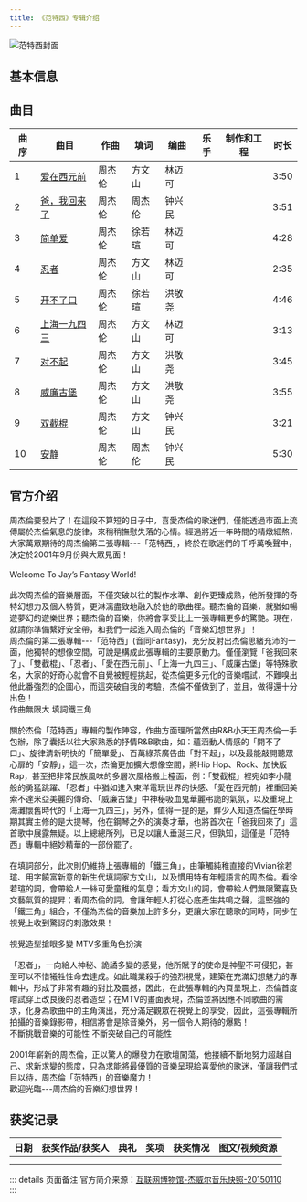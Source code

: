 ```yaml
---
title: 《范特西》专辑介绍
---
```

![范特西封面](//yt.jaychou.wiki/专辑封面/02_范特西/02_范特西_AppleMusic.webp "范特西封面")
## 基本信息

## 曲目
| 曲序|曲目|作曲|填词|编曲|乐手|制作和工程|时长|
| ------ | ------ | ------ | ------ | ------ | ------ | ------ | ------ |
| 1  |  [爱在西元前](/composition/cd/01/01_love-before-bc.md) | 周杰伦  |方文山 | 林迈可  |   |   | 3:50 |
| 2  |  [爸，我回来了](/composition/cd/01/02_dad,i'm-home.md) | 周杰伦  |周杰伦 | 钟兴民  |   |   | 3:51 |
| 3  |  [简单爱](/composition/cd/01/03_simple-love.md) | 周杰伦  |徐若瑄 | 林迈可  |   |   | 4:28 |
| 4  |  [忍者](/composition/cd/01/04_ninja.md) | 周杰伦  |方文山 | 林迈可  |   |   | 2:35 |
| 5  |  [开不了口](/composition/cd/01/05_i-find-it-hard-to-say.md) | 周杰伦  |徐若瑄 | 洪敬尧  |   |   | 4:46 |
| 6  |  [上海一九四三](/composition/cd/01/06_shanghai-1943.md) | 周杰伦  |方文山 | 林迈可  |   |   | 3:13 |
| 7  |  [对不起](/composition/cd/01/07_sorry.md) | 周杰伦  |方文山 | 洪敬尧  |   |   | 3:45 |
| 8  |  [威廉古堡](/composition/cd/01/08_william-castle.md) | 周杰伦  |方文山 | 洪敬尧  |   |   | 3:55 |
| 9  |  [双截棍](/composition/cd/01/09_nunchucks.md) | 周杰伦  |方文山 | 钟兴民  |   |   | 3:21 |
| 10  |  [安静](/composition/cd/01/10_silence.md) | 周杰伦  |周杰伦 | 钟兴民  |   |   | 5:30 |


## 官方介绍

周杰倫要發片了！在這段不算短的日子中，喜愛杰倫的歌迷們，僅能透過市面上流傳屬於杰倫氣息的旋律，來稍稍撫慰失落的心情。經過將近一年時間的精燉細熬，大家萬眾期待的周杰倫第二張專輯---「范特西」，終於在歌迷們的千呼萬喚聲中，決定於2001年9月份與大眾見面！<br/>
<br/>
 Welcome To Jay’s Fantasy World!<br/>
<br/>
此次周杰倫的音樂層面，不僅突破以往的製作水準、創作更臻成熟，他所發揮的奇特幻想力及個人特質，更淋漓盡致地融入於他的歌曲裡。聽杰倫的音樂，就猶如暢遊夢幻的遊樂世界；聽杰倫的音樂，你將會享受比上一張專輯更多的驚艷。現在，就請你準備繫好安全帶，和我們一起進入周杰倫的「音樂幻想世界」！<br/>
周杰倫的第二張專輯---「范特西」(音同Fantasy)，充分反射出杰倫思緒充沛的一面，他獨特的想像空間，可說是構成此張專輯的主要原動力。僅僅瀏覽「爸我回來了」、「雙截棍」、「忍者」、「愛在西元前」、「上海一九四三」、「威廉古堡」等特殊歌名，大家的好奇心就會不自覺被輕輕挑起，從杰倫更多元化的音樂嚐試，不難嗅出他此番強烈的企圖心，而這突破自我的考驗，杰倫不僅做到了，並且，做得還十分出色！
<br/>
 作曲無限大 填詞鐵三角 <br/>
<br/>
關於杰倫「范特西」專輯的製作陣容，作曲方面理所當然由R&B小天王周杰倫一手包辦，除了囊括以往大家熟悉的抒情R&B歌曲，如：蘊涵動人情感的「開不了口」、旋律清新明快的「簡單愛」、百萬綠茶廣告曲「對不起」，以及最能敲開聽眾心扉的「安靜」，這一次，杰倫更加擴大想像空間，將Hip Hop、Rock、加快版Rap，甚至把非常民族風味的多層次風格搬上檯面，例：「雙截棍」裡宛如李小龍般的勇猛跳躍、「忍者」中猶如進入東洋電玩世界的快感、「愛在西元前」裡重回美索不達米亞美麗的傳奇、「威廉古堡」中神秘吸血鬼華麗弔詭的氣氛，以及重現上海灘懷舊時代的「上海一九四三」，另外，值得一提的是，鮮少人知道杰倫在學時期其實主修的是大提琴，他在鋼琴之外的演奏才華，也將首次在「爸我回來了」這首歌中展露無疑。以上總總所列，已足以讓人垂涎三尺，但孰知，這僅是「范特西」專輯中絕妙精華的一部份罷了。<br/>
<br/>
在填詞部分，此次則仍維持上張專輯的「鐵三角」，由筆觸純稚直接的Vivian徐若瑄、用字饒富新意的新生代填詞家方文山，以及慣用特有年輕語言的周杰倫。看徐若瑄的詞，會帶給人一絲可愛童稚的氣息；看方文山的詞，會帶給人們無限驚喜及文藝氣質的提昇；看周杰倫的詞，會讓年輕人打從心底產生共鳴之聲，這堅強的「鐵三角」組合，不僅為杰倫的音樂加上許多分，更讓大家在聽歌的同時，同步在視覺上收到驚訝的刺激效果！ <br/>
 <br/>
視覺造型搶眼多變  MTV多重角色扮演<br/>
<br/>
「忍者」，一向給人神秘、詭譎多變的感覺，他所賦予的使命是神聖不可侵犯，甚至可以不惜犧牲性命去達成。如此職業殺手的強烈視覺，建築在充滿幻想魅力的專輯中，形成了非常有趣的對比及震撼，因此，在此張專輯的內頁呈現上，杰倫首度嚐試穿上改良後的忍者造型；在MTV的畫面表現，杰倫並將因應不同歌曲的需求，化身為歌曲中的主角演出，充分滿足觀眾在視覺上的享受，因此，這張專輯所拍攝的音樂錄影帶，相信將會是除音樂外，另一個令人期待的爆點！
<br/>
 不斷挑戰音樂的可能性  不斷突破自己的可能性<br/>
<br/>
2001年嶄新的周杰倫，正以驚人的爆發力在歌壇闖蕩，他接續不斷地努力超越自己、求新求變的態度，只為求能將最優質的音樂呈現給喜愛他的歌迷，僅讓我們拭目以待，周杰倫「范特西」的音樂魔力！
<br/>
歡迎光臨---周杰倫的音樂幻想世界！


## 获奖记录
| 日期|获奖作品/获奖人|典礼|奖项|获奖情况|图文/视频资源|
| ------ | ------ | ------ | ------ | ------ | ------ |
|   |  |   |  |   |   |
|   |  |   |  |   |   |



::: details 页面备注
官方简介来源：[互联网博物馆-杰威尔音乐快照-20150110](https://web.archive.org/web/20150110162747/https://www.jvrmusic.com/artist/work-album_full.asp?id=15&artistid=1)<br/>
:::